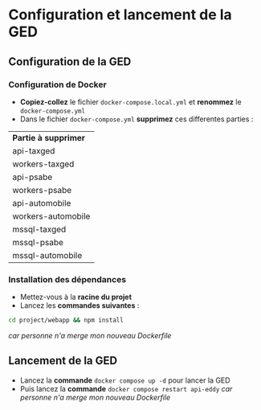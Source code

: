 # Configuration et lancement de la GED

## Configuration de la GED

### Configuration de Docker

- <b>Copiez-collez</b> le fichier `docker-compose.local.yml` et <b>renommez</b> le `docker-compose.yml`
- Dans le fichier `docker-compose.yml` <b>supprimez</b> ces differentes parties :

<table>
    <tr>
        <td><b>Partie à supprimer</b></td>
    </tr>
    <tr>
        <td>api-taxged</td>
    </tr>
    <tr>
        <td>workers-taxged</td>
    </tr>
    <tr>
        <td>api-psabe</td>
    </tr>
    <tr>
        <td>workers-psabe</td>
    </tr>
    <tr>
        <td>api-automobile</td>
    </tr>
    <tr>
        <td>workers-automobile</td>
    </tr>
    <tr>
        <td>mssql-taxged</td>
    </tr>
    <tr>
        <td>mssql-psabe</td>
    </tr>
    <tr>
        <td>mssql-automobile</td>
    </tr>
</table>

### Installation des dépendances

- Mettez-vous à la <b>racine du projet</b>
- Lancez les <b>commandes suivantes</b> :

```Bash
cd project/webapp && npm install
```
*car personne n'a merge mon nouveau Dockerfile*

## Lancement de la GED

- Lancez la <b>commande</b> `docker compose up -d` pour lancer la GED
- Puis lancez la <b>commande</b> `docker compose restart api-eddy` *car personne n'a merge mon nouveau Dockerfile*